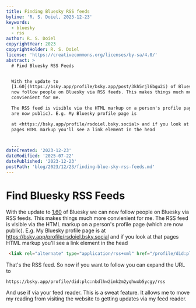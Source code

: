 ```yaml
---
title: Finding Bluesky RSS feeds
byline: 'R. S. Doiel, 2023-12-23'
keywords:
  - bluesky
  - rss
author: R. S. Doiel
copyrightYear: 2023
copyrightHolder: R. S. Doiel
license: 'https://creativecommons.org/licenses/by-sa/4.0/'
abstract: >
  # Find Bluesky RSS Feeds


  With the update to
  [1.60](https://bsky.app/profile/bsky.app/post/3kh5rjl6bgu2i) of Bluesky we can
  now follow people on Bluesky via RSS feeds. This makes things much more
  convienient for me. 

  The RSS feed is visible via the HTML markup on a person's profile page (which
  are now public). E.g. My Bluesky profile page is

  at <https://bsky.app/profile/rsdoiel.bsky.social> and if you look at that
  pages HTML markup you'll see a link element in the head


  ...
dateCreated: '2023-12-23'
dateModified: '2025-07-22'
datePublished: '2023-12-23'
postPath: 'blog/2023/12/23/finding-blue-sky-rss-feeds.md'
---
```


# Find Bluesky RSS Feeds

With the update to [1.60](https://bsky.app/profile/bsky.app/post/3kh5rjl6bgu2i) of Bluesky we can now follow people on Bluesky via RSS feeds. This makes things much more convienient for me. 
The RSS feed is visible via the HTML markup on a person's profile page (which are now public). E.g. My Bluesky profile page is
at <https://bsky.app/profile/rsdoiel.bsky.social> and if you look at that pages HTML markup you'll see a link element in the head

```html
 <link rel="alternate" type="application/rss+xml" href="/profile/did:plc:nbdlhw2imk2m2yqhwxb5ycgy/rss">
```

That's the RSS feed. So now if you want to follow you can expand the URL to 

```
https://bsky.app/profile/did:plc:nbdlhw2imk2m2yqhwxb5ycgy/rss
```

And use if via your feed reader. This is a sweat feature. It allows me to move my reading from visiting the website
to getting updates via my feed reader.
